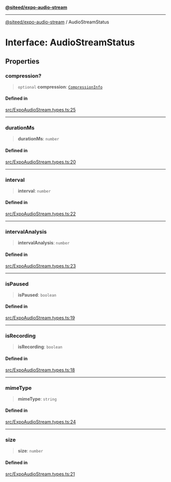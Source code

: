 [**@siteed/expo-audio-stream**](../README.md)

***

[@siteed/expo-audio-stream](../README.md) / AudioStreamStatus

# Interface: AudioStreamStatus

## Properties

### compression?

> `optional` **compression**: [`CompressionInfo`](CompressionInfo.md)

#### Defined in

[src/ExpoAudioStream.types.ts:25](https://github.com/deeeed/expo-audio-stream/blob/689aeadedaa58050cd18e8ec1fa5ff1fcd93f0db/packages/expo-audio-stream/src/ExpoAudioStream.types.ts#L25)

***

### durationMs

> **durationMs**: `number`

#### Defined in

[src/ExpoAudioStream.types.ts:20](https://github.com/deeeed/expo-audio-stream/blob/689aeadedaa58050cd18e8ec1fa5ff1fcd93f0db/packages/expo-audio-stream/src/ExpoAudioStream.types.ts#L20)

***

### interval

> **interval**: `number`

#### Defined in

[src/ExpoAudioStream.types.ts:22](https://github.com/deeeed/expo-audio-stream/blob/689aeadedaa58050cd18e8ec1fa5ff1fcd93f0db/packages/expo-audio-stream/src/ExpoAudioStream.types.ts#L22)

***

### intervalAnalysis

> **intervalAnalysis**: `number`

#### Defined in

[src/ExpoAudioStream.types.ts:23](https://github.com/deeeed/expo-audio-stream/blob/689aeadedaa58050cd18e8ec1fa5ff1fcd93f0db/packages/expo-audio-stream/src/ExpoAudioStream.types.ts#L23)

***

### isPaused

> **isPaused**: `boolean`

#### Defined in

[src/ExpoAudioStream.types.ts:19](https://github.com/deeeed/expo-audio-stream/blob/689aeadedaa58050cd18e8ec1fa5ff1fcd93f0db/packages/expo-audio-stream/src/ExpoAudioStream.types.ts#L19)

***

### isRecording

> **isRecording**: `boolean`

#### Defined in

[src/ExpoAudioStream.types.ts:18](https://github.com/deeeed/expo-audio-stream/blob/689aeadedaa58050cd18e8ec1fa5ff1fcd93f0db/packages/expo-audio-stream/src/ExpoAudioStream.types.ts#L18)

***

### mimeType

> **mimeType**: `string`

#### Defined in

[src/ExpoAudioStream.types.ts:24](https://github.com/deeeed/expo-audio-stream/blob/689aeadedaa58050cd18e8ec1fa5ff1fcd93f0db/packages/expo-audio-stream/src/ExpoAudioStream.types.ts#L24)

***

### size

> **size**: `number`

#### Defined in

[src/ExpoAudioStream.types.ts:21](https://github.com/deeeed/expo-audio-stream/blob/689aeadedaa58050cd18e8ec1fa5ff1fcd93f0db/packages/expo-audio-stream/src/ExpoAudioStream.types.ts#L21)
